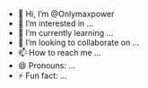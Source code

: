 - 👋 Hi, I’m @Onlymaxpower
- 👀 I’m interested in ...
- 🌱 I’m currently learning ...
- 💞️ I’m looking to collaborate on ...
- 📫 How to reach me ...
- 😄 Pronouns: ...
- ⚡ Fun fact: ...

<!---
Onlymaxpower/Onlymaxpower is a ✨ special ✨ repository because its `README.md` (this file) appears on your GitHub profile.
You can click the Preview link to take a look at your changes.
--->
